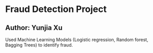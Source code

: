 # Fraud Detection Project
## Author: Yunjia Xu

Used Machine Learning Models (Logistic regression, Random forest, Bagging Trees) to identify fraud.
